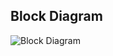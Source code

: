 ## Block Diagram

![Block Diagram](https://user-images.githubusercontent.com/63278683/163724775-c1e70084-8b06-480f-852c-d97e9da4a88c.png)
